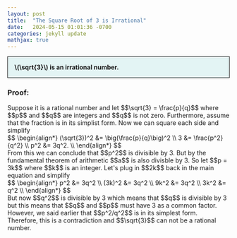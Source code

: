 ```yaml
---
layout: post
title:  "The Square Root of 3 is Irrational"
date:   2024-05-15 01:01:36 -0700
categories: jekyll update
mathjax: true
---
```

<div style="background-color: #E3F4F4; padding: 15px 15px 15px 15px; border:1px solid black;">
  <b>\(\sqrt{3}\) is an irrational number.</b>
</div>
<h3>Proof:</h3>
Suppose it is a rational number and let $$\sqrt{3} = \frac{p}{q}$$ where $$p$$ and $$q$$ are integers and $$q$$ is not zero. Furthermore, assume that the fraction is in its simplist form. Now we can square each side and simplify
<div>
$$
\begin{align*}
(\sqrt{3})^2 &= \big(\frac{p}{q}\big)^2 \\
3 &= \frac{p^2}{q^2} \\
p^2 &= 3q^2. \\
\end{align*}
$$
</div>
From this we can conclude that $$p^2$$ is divisible by 3. But by the fundamental theorem of arithmetic $$a$$ is also divisble by 3. So let $$p = 3k$$ where $$k$$ is an integer. Let's plug in $$2k$$ back in the main equation and simplify
<div>
$$
\begin{align*}
p^2 &= 3q^2 \\
(3k)^2 &= 3q^2 \\
9k^2 &= 3q^2 \\
3k^2 &= q^2 \\
\end{align*}
$$
</div>
But now $$q^2$$ is divisible by 3 which means that $$q$$ is divisible by 3 but this means that $$q$$ and $$p$$ must have 3 as a common factor. However, we said earlier that $$p^2/q^2$$ is in its simplest form. Therefore, this is a contradiction and $$\sqrt{3}$$ can not be a rational number.
<br>
<br>
